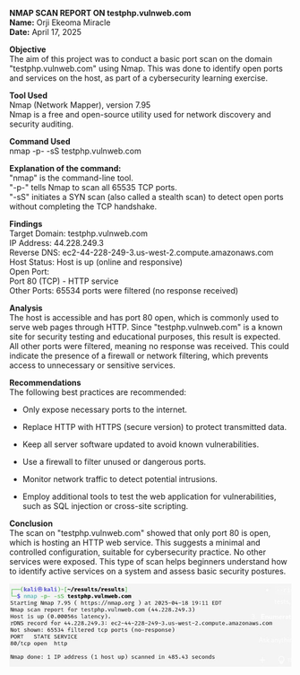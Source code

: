 **NMAP SCAN REPORT ON testphp.vulnweb.com**  
 **Name:** Orji Ekeoma Miracle  
 **Date:** April 17, 2025

**Objective**  
 The aim of this project was to conduct a basic port scan on the domain "testphp.vulnweb.com" using Nmap. This was done to identify open ports and services on the host, as part of a cybersecurity learning exercise.

**Tool Used**  
 Nmap (Network Mapper), version 7.95  
 Nmap is a free and open-source utility used for network discovery and security auditing.

**Command Used**  
 nmap \-p- \-sS testphp.vulnweb.com

**Explanation of the command:**  
 "nmap" is the command-line tool.  
 "-p-" tells Nmap to scan all 65535 TCP ports.  
 "-sS" initiates a SYN scan (also called a stealth scan) to detect open ports without completing the TCP handshake.

**Findings**  
 Target Domain: testphp.vulnweb.com  
 IP Address: 44.228.249.3  
 Reverse DNS: ec2-44-228-249-3.us-west-2.compute.amazonaws.com  
 Host Status: Host is up (online and responsive)  
 Open Port:  
 Port 80 (TCP) \- HTTP service  
 Other Ports: 65534 ports were filtered (no response received)

**Analysis**  
 The host is accessible and has port 80 open, which is commonly used to serve web pages through HTTP. Since "testphp.vulnweb.com" is a known site for security testing and educational purposes, this result is expected.  
 All other ports were filtered, meaning no response was received. This could indicate the presence of a firewall or network filtering, which prevents access to unnecessary or sensitive services.

**Recommendations**  
 The following best practices are recommended:

* Only expose necessary ports to the internet.

* Replace HTTP with HTTPS (secure version) to protect transmitted data.

* Keep all server software updated to avoid known vulnerabilities.

* Use a firewall to filter unused or dangerous ports.

* Monitor network traffic to detect potential intrusions.

* Employ additional tools to test the web application for vulnerabilities, such as SQL injection or cross-site scripting.

**Conclusion**  
 The scan on "testphp.vulnweb.com" showed that only port 80 is open, which is hosting an HTTP web service. This suggests a minimal and controlled configuration, suitable for cybersecurity practice. No other services were exposed. This type of scan helps beginners understand how to identify active services on a system and assess basic security postures.

![Nnam Vulnerability Scan](https://raw.githubusercontent.com/orjimiracle/Cybersecurity/refs/heads/main/images/Nmap%20vulnerability%20scan.jpg)

